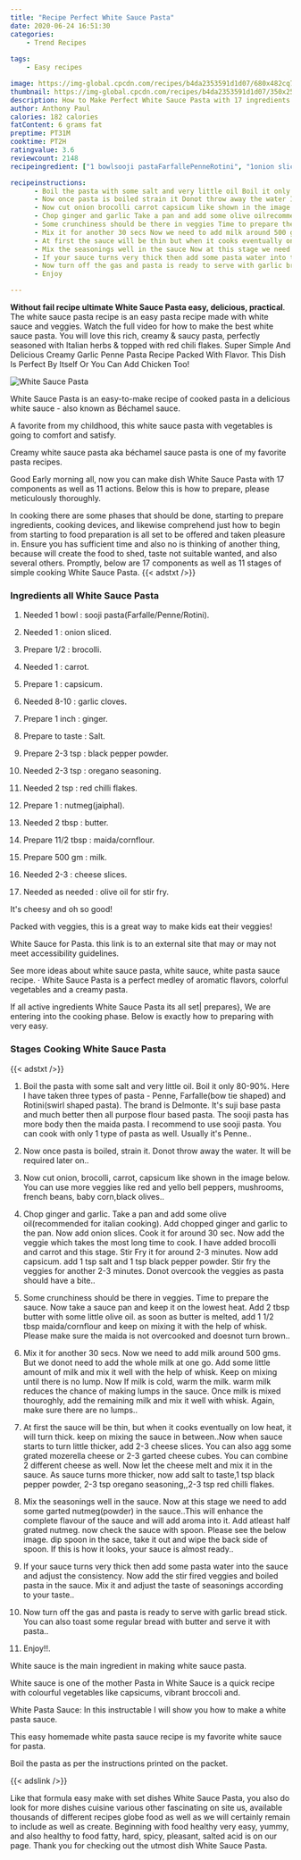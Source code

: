 ```yaml
---
title: "Recipe Perfect White Sauce Pasta"
date: 2020-06-24 16:51:30
categories:
    - Trend Recipes
    
tags:
    - Easy recipes

image: https://img-global.cpcdn.com/recipes/b4da2353591d1d07/680x482cq70/white-sauce-pasta-recipe-main-photo.jpg
thumbnail: https://img-global.cpcdn.com/recipes/b4da2353591d1d07/350x250cq70/white-sauce-pasta-recipe-main-photo.jpg
description: How to Make Perfect White Sauce Pasta with 17 ingredients and 11 stages of easy cooking.
author: Anthony Paul
calories: 182 calories
fatContent: 6 grams fat
preptime: PT31M
cooktime: PT2H
ratingvalue: 3.6
reviewcount: 2148
recipeingredient: ["1 bowlsooji pastaFarfallePenneRotini", "1onion sliced", "1/2brocolli", "1carrot", "1capsicum", "8-10garlic cloves", "1 inchginger", "to tasteSalt", "2-3 tspblack pepper powder", "2-3 tsporegano seasoning", "2 tspred chilli flakes", "1nutmegjaiphal", "2 tbspbutter", "11/2 tbspmaidacornflour", "500 gmmilk", "2-3cheese slices", "as neededolive oil for stir fry"]

recipeinstructions: 
      - Boil the pasta with some salt and very little oil Boil it only 8090 Here I have taken three types of pasta  Penne Farfallebow tie shaped and Rotiniswirl shaped pasta The brand is Delmonte Its suji base pasta and much better then all purpose flour based pasta The sooji pasta has more body then the maida pasta I recommend to use sooji pasta You can cook with only 1 type of pasta as well Usually its Penne 
      - Now once pasta is boiled strain it Donot throw away the water It will be required later on 
      - Now cut onion brocolli carrot capsicum like shown in the image below You can use more veggies like red and yello bell peppers mushrooms french beans baby cornblack olives 
      - Chop ginger and garlic Take a pan and add some olive oilrecommended for italian cooking Add chopped ginger and garlic to the pan Now add onion slices Cook it for around 30 sec Now add the veggie which takes the most long time to cook I have added brocolli and carrot and this stage Stir Fry it for around 23 minutes Now add capsicum add 1 tsp salt and 1 tsp black pepper powder Stir fry the veggies for another 23 minutes Donot overcook the veggies as pasta should have a bite 
      - Some crunchiness should be there in veggies Time to prepare the sauce Now take a sauce pan and keep it on the lowest heat Add 2 tbsp butter with some little olive oil as soon as butter is melted add 1 12 tbsp maidacornflour and keep on mixing it with the help of whisk Please make sure the maida is not overcooked and doesnot turn brown 
      - Mix it for another 30 secs Now we need to add milk around 500 gms But we donot need to add the whole milk at one go Add some little amount of milk and mix it well with the help of whisk Keep on mixing until there is no lump Now If milk is cold warm the milk warm milk reduces the chance of making lumps in the sauce Once milk is mixed thouroghly add the remaining milk and mix it well with whisk Again make sure there are no lumps 
      - At first the sauce will be thin but when it cooks eventually on low heat it will turn thick keep on mixing the sauce in betweenNow when sauce starts to turn little thicker add 23 cheese slices You can also agg some grated mozerella cheese or 23 garted cheese cubes You can combine 2 different cheese as well Now let the cheese melt and mix it in the sauce As sauce turns more thicker now add salt to taste1 tsp black pepper powder 23 tsp oregano seasoning23 tsp red chilli flakes 
      - Mix the seasonings well in the sauce Now at this stage we need to add some garted nutmegpowder in the sauceThis will enhance the complete flavour of the sauce and will add aroma into it Add atleast half grated nutmeg now check the sauce with spoon Please see the below image dip spoon in the sace take it out and wipe the back side of spoon If this is how it looks your sauce is almost ready 
      - If your sauce turns very thick then add some pasta water into the sauce and adjust the consistency Now add the stir fired veggies and boiled pasta in the sauce Mix it and adjust the taste of seasonings according to your taste 
      - Now turn off the gas and pasta is ready to serve with garlic bread stick You can also toast some regular bread with butter and serve it with pasta 
      - Enjoy

---
```




**Without fail recipe ultimate White Sauce Pasta easy, delicious, practical**. The white sauce pasta recipe is an easy pasta recipe made with white sauce and veggies. Watch the full video for how to make the best white sauce pasta. You will love this rich, creamy &amp; saucy pasta, perfectly seasoned with Italian herbs &amp; topped with red chili flakes. Super Simple And Delicious Creamy Garlic Penne Pasta Recipe Packed With Flavor. This Dish Is Perfect By Itself Or You Can Add Chicken Too!


![White Sauce Pasta](https://img-global.cpcdn.com/recipes/b4da2353591d1d07/680x482cq70/white-sauce-pasta-recipe-main-photo.jpg "White Sauce Pasta")



White Sauce Pasta is an easy-to-make recipe of cooked pasta in a delicious white sauce - also known as Béchamel sauce.

A favorite from my childhood, this white sauce pasta with vegetables is going to comfort and satisfy.

Creamy white sauce pasta aka béchamel sauce pasta is one of my favorite pasta recipes.


Good Early morning all, now you can make dish White Sauce Pasta with 17 components as well as 11 actions. Below this is how to prepare, please meticulously thoroughly.

In cooking there are some phases that should be done, starting to prepare ingredients, cooking devices, and likewise comprehend just how to begin from starting to food preparation is all set to be offered and taken pleasure in. Ensure you has sufficient time and also no is thinking of another thing, because will create the food to shed, taste not suitable wanted, and also several others. Promptly, below are 17 components as well as 11 stages of simple cooking White Sauce Pasta.
{{< adstxt />}}

### Ingredients all White Sauce Pasta


1. Needed 1 bowl : sooji pasta(Farfalle/Penne/Rotini).

1. Needed 1 : onion sliced.

1. Prepare 1/2 : brocolli.

1. Needed 1 : carrot.

1. Prepare 1 : capsicum.

1. Needed 8-10 : garlic cloves.

1. Prepare 1 inch : ginger.

1. Prepare to taste : Salt.

1. Prepare 2-3 tsp : black pepper powder.

1. Needed 2-3 tsp : oregano seasoning.

1. Needed 2 tsp : red chilli flakes.

1. Prepare 1 : nutmeg(jaiphal).

1. Needed 2 tbsp : butter.

1. Prepare 11/2 tbsp : maida/cornflour.

1. Prepare 500 gm : milk.

1. Needed 2-3 : cheese slices.

1. Needed as needed : olive oil for stir fry.


It&#39;s cheesy and oh so good!

Packed with veggies, this is a great way to make kids eat their veggies!

White Sauce for Pasta. this link is to an external site that may or may not meet accessibility guidelines.

See more ideas about white sauce pasta, white sauce, white pasta sauce recipe. · White Sauce Pasta is a perfect medley of aromatic flavors, colorful vegetables and a creamy pasta.


If all active ingredients White Sauce Pasta its all set| prepares}, We are entering into the cooking phase. Below is exactly how to preparing with very easy.

### Stages Cooking White Sauce Pasta

{{< adstxt />}}


1. Boil the pasta with some salt and very little oil. Boil it only 80-90%. Here I have taken three types of pasta - Penne, Farfalle(bow tie shaped) and Rotini(swirl shaped pasta). The brand is Delmonte. It&#39;s suji base pasta and much better then all purpose flour based pasta. The sooji pasta has more body then the maida pasta. I recommend to use sooji pasta. You can cook with only 1 type of pasta as well. Usually it&#39;s Penne..



1. Now once pasta is boiled, strain it. Donot throw away the water. It will be required later on..



1. Now cut onion, brocolli, carrot, capsicum like shown in the image below. You can use more veggies like red and yello bell peppers, mushrooms, french beans, baby corn,black olives..



1. Chop ginger and garlic. Take a pan and add some olive oil(recommended for italian cooking). Add chopped ginger and garlic to the pan. Now add onion slices. Cook it for around 30 sec. Now add the veggie which takes the most long time to cook. I have added brocolli and carrot and this stage. Stir Fry it for around 2-3 minutes. Now add capsicum. add 1 tsp salt and 1 tsp black pepper powder. Stir fry the veggies for another 2-3 minutes. Donot overcook the veggies as pasta should have a bite..



1. Some crunchiness should be there in veggies. Time to prepare the sauce. Now take a sauce pan and keep it on the lowest heat. Add 2 tbsp butter with some little olive oil. as soon as butter is melted, add 1 1/2 tbsp maida/cornflour and keep on mixing it with the help of whisk. Please make sure the maida is not overcooked and doesnot turn brown..



1. Mix it for another 30 secs. Now we need to add milk around 500 gms. But we donot need to add the whole milk at one go. Add some little amount of milk and mix it well with the help of whisk. Keep on mixing until there is no lump. Now If milk is cold, warm the milk. warm milk reduces the chance of making lumps in the sauce. Once milk is mixed thouroghly, add the remaining milk and mix it well with whisk. Again, make sure there are no lumps..



1. At first the sauce will be thin, but when it cooks eventually on low heat, it will turn thick. keep on mixing the sauce in between..Now when sauce starts to turn little thicker, add 2-3 cheese slices. You can also agg some grated mozerella cheese or 2-3 garted cheese cubes. You can combine 2 different cheese as well. Now let the cheese melt and mix it in the sauce. As sauce turns more thicker, now add salt to taste,1 tsp black pepper powder, 2-3 tsp oregano seasoning,,2-3 tsp red chilli flakes.



1. Mix the seasonings well in the sauce. Now at this stage we need to add some garted nutmeg(powder) in the sauce..This will enhance the complete flavour of the sauce and will add aroma into it. Add atleast half grated nutmeg. now check the sauce with spoon. Please see the below image. dip spoon in the sace, take it out and wipe the back side of spoon. If this is how it looks, your sauce is almost ready..



1. If your sauce turns very thick then add some pasta water into the sauce and adjust the consistency. Now add the stir fired veggies and boiled pasta in the sauce. Mix it and adjust the taste of seasonings according to your taste..



1. Now turn off the gas and pasta is ready to serve with garlic bread stick. You can also toast some regular bread with butter and serve it with pasta..



1. Enjoy!!.




White sauce is the main ingredient in making white sauce pasta.

White sauce is one of the mother Pasta in White Sauce is a quick recipe with colourful vegetables like capsicums, vibrant broccoli and.

White Pasta Sauce: In this instructable I will show you how to make a white pasta sauce.

This easy homemade white pasta sauce recipe is my favorite white sauce for pasta.

Boil the pasta as per the instructions printed on the packet.


{{< adslink />}}

Like that formula easy make with set dishes White Sauce Pasta, you also do look for more dishes cuisine various other fascinating on site us, available thousands of different recipes globe food as well as we will certainly remain to include as well as create. Beginning with food healthy very easy, yummy, and also healthy to food fatty, hard, spicy, pleasant, salted acid is on our page. Thank you for checking out the utmost dish White Sauce Pasta.
